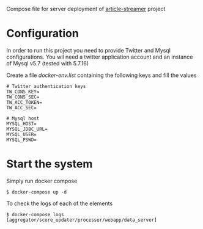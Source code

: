 Compose file for server deployment of [article-streamer](https://github.com/firens/article-streamer) project

# Configuration
 
 In order to run this project you need to provide Twitter and Mysql configurations.
 You wil need a twitter application account and an instance of Mysql v5.7 (tested with 5.7.16)

 Create a file *docker-env.list* containing the following keys and fill the values
 
 ```
# Twitter authentication keys
TW_CONS_KEY=
TW_CONS_SEC=
TW_ACC_TOKEN=
TW_ACC_SEC=

# Mysql host
MYSQL_HOST=
MYSQL_JDBC_URL=
MYSQL_USER=
MYSQL_PSWD=
```

# Start the system

Simply run docker compose

``` 
$ docker-compose up -d
```

To check the logs of each of the elements
```
$ docker-compose logs [aggregator/score_updater/processor/webapp/data_server]
```